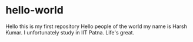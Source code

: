 # hello-world
Hello this is my first repository
Hello people of the world my name is Harsh Kumar. I unfortunately study in IIT Patna. 
Life's great.
